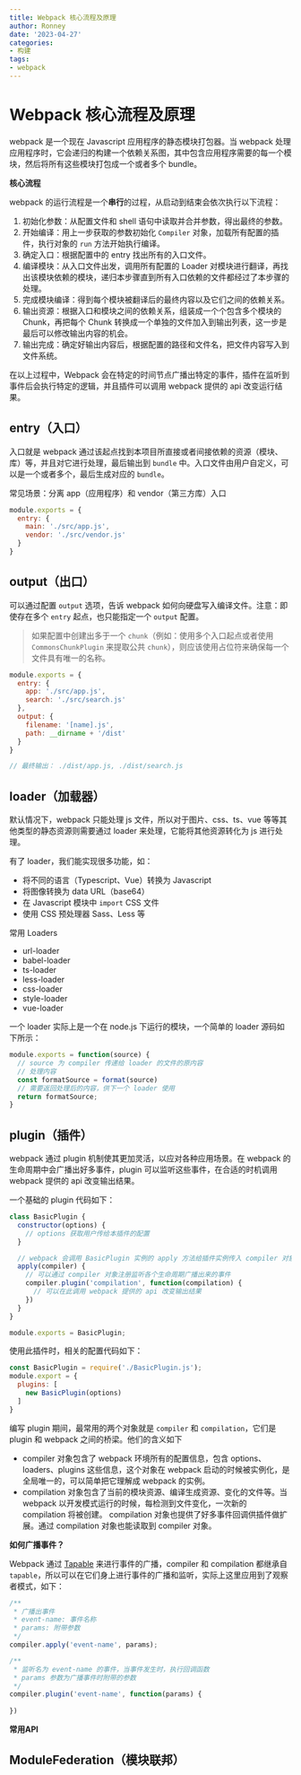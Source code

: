 ```yaml
---
title: Webpack 核心流程及原理
author: Ronney
date: '2023-04-27'
categories: 
- 构建
tags:
- webpack
---
```


# Webpack 核心流程及原理

webpack 是一个现在 Javascript  应用程序的静态模块打包器。当 webpack 处理应用程序时，它会递归的构建一个依赖关系图，其中包含应用程序需要的每一个模块，然后将所有这些模块打包成一个或者多个 bundle。

**核心流程**

webpack 的运行流程是一个**串行**的过程，从启动到结束会依次执行以下流程：

1. 初始化参数：从配置文件和 shell 语句中读取并合并参数，得出最终的参数。
2. 开始编译：用上一步获取的参数初始化 `Compiler` 对象，加载所有配置的插件，执行对象的 `run` 方法开始执行编译。
3. 确定入口：根据配置中的 entry 找出所有的入口文件。
4. 编译模块：从入口文件出发，调用所有配置的 Loader 对模块进行翻译，再找出该模块依赖的模块，递归本步骤直到所有入口依赖的文件都经过了本步骤的处理。
5. 完成模块编译：得到每个模块被翻译后的最终内容以及它们之间的依赖关系。
6. 输出资源：根据入口和模块之间的依赖关系，组装成一个个包含多个模块的 Chunk，再把每个 Chunk 转换成一个单独的文件加入到输出列表，这一步是最后可以修改输出内容的机会。
7. 输出完成：确定好输出内容后，根据配置的路径和文件名，把文件内容写入到文件系统。

在以上过程中，Webpack 会在特定的时间节点广播出特定的事件，插件在监听到事件后会执行特定的逻辑，并且插件可以调用 webpack 提供的 api 改变运行结果。

## entry（入口）

入口就是 webpack 通过该起点找到本项目所直接或者间接依赖的资源（模块、库）等，并且对它进行处理，最后输出到 `bundle` 中。入口文件由用户自定义，可以是一个或者多个，最后生成对应的 `bundle`。

常见场景：分离 app（应用程序）和 vendor（第三方库）入口
```javascript
module.exports = {
  entry: {
    main: './src/app.js',
    vendor: './src/vendor.js'
  }
}
```

## output（出口）

可以通过配置 `output` 选项，告诉 webpack 如何向硬盘写入编译文件。注意：即使存在多个 `entry` 起点，也只能指定一个 `output` 配置。

> 如果配置中创建出多于一个 `chunk`（例如：使用多个入口起点或者使用 `CommonsChunkPlugin` 来提取公共 `chunk`），则应该使用占位符来确保每一个文件具有唯一的名称。

```javascript
module.exports = {
  entry: {
    app: './src/app.js',
    search: './src/search.js'
  },
  output: {
    filename: '[name].js',
    path: __dirname + '/dist'
  }
}

// 最终输出： ./dist/app.js, ./dist/search.js
```

## loader（加载器）

默认情况下，webpack 只能处理 js 文件，所以对于图片、css、ts、vue 等等其他类型的静态资源则需要通过 loader 来处理，它能将其他资源转化为 js 进行处理。

有了 loader，我们能实现很多功能，如：

* 将不同的语言（Typescript、Vue）转换为 Javascript
* 将图像转换为 data URL（base64）
* 在 Javascript 模块中 `import` CSS 文件
* 使用 CSS 预处理器 Sass、Less 等

常用 Loaders

* url-loader
* babel-loader
* ts-loader
* less-loader
* css-loader
* style-loader
* vue-loader

一个 loader 实际上是一个在 node.js 下运行的模块，一个简单的 loader 源码如下所示：

```javascript
module.exports = function(source) {
  // source 为 compiler 传递给 loader 的文件的原内容
  // 处理内容
  const formatSource = format(source)
  // 需要返回处理后的内容，供下一个 loader 使用
  return formatSource;
}
```


## plugin（插件）

webpack 通过 plugin 机制使其更加灵活，以应对各种应用场景。在 webpack 的生命周期中会广播出好多事件，plugin 可以监听这些事件，在合适的时机调用 webpack 提供的 api 改变输出结果。

一个基础的 plugin 代码如下：

```javascript
class BasicPlugin {
  constructor(options) {
    // options 获取用户传给本插件的配置
  }

  // webpack 会调用 BasicPlugin 实例的 apply 方法给插件实例传入 compiler 对象
  apply(compiler) {
    // 可以通过 compiler 对象注册监听各个生命周期广播出来的事件
    compiler.plugin('compilation', function(compilation) {
      // 可以在此调用 webpack 提供的 api 改变输出结果
    })
  }
}

module.exports = BasicPlugin;
```

使用此插件时，相关的配置代码如下：

```javascript
const BasicPlugin = require('./BasicPlugin.js');
module.export = {
  plugins: [
    new BasicPlugin(options)
  ]
}
```

编写 plugin 期间，最常用的两个对象就是 `compiler` 和 `compilation`，它们是 plugin 和 webpack 之间的桥梁。他们的含义如下

* compiler 对象包含了 webpack 环境所有的配置信息，包含 options、loaders、plugins 这些信息，这个对象在 webpack 启动的时候被实例化，是全局唯一的，可以简单把它理解成 webpack 的实例。
* compilation 对象包含了当前的模块资源、编译生成资源、变化的文件等。当 webpack 以开发模式运行的时候，每检测到文件变化，一次新的 compilation 将被创建。 compilation 对象也提供了好多事件回调供插件做扩展。通过 compilation 对象也能读取到 compiler 对象。

**如何广播事件？**

Webpack 通过 [Tapable](https://github.com/webpack/tapable) 来进行事件的广播，compiler 和 compilation 都继承自 `tapable`，所以可以在它们身上进行事件的广播和监听，实际上这里应用到了观察者模式，如下：

```javascript
/**
 * 广播出事件
 * event-name: 事件名称
 * params: 附带参数
 */
compiler.apply('event-name', params);

/**
 * 监听名为 event-name 的事件，当事件发生时，执行回调函数
 * params 参数为广播事件时附带的参数
 */
compiler.plugin('event-name', function(params) {
  
})
```

**常用API**



## ModuleFederation（模块联邦）